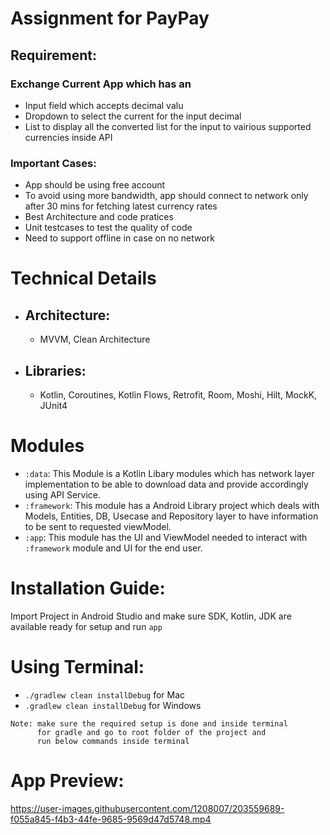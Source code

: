 # Assignment for PayPay

## Requirement:

  ### Exchange Current App which has an 
  * Input field which accepts decimal valu
  * Dropdown to select the current for the input decimal
  * List to display all the converted list for the input to vairious supported currencies inside API
  
  ### Important Cases:
  * App should be using free account
  * To avoid using more bandwidth, app should connect to network only after 30 mins for fetching latest currency rates
  * Best Architecture and code pratices
  * Unit testcases to test the quality of code
  * Need to support offline in case on no network
  
# Technical Details
  * ## Architecture: 
      - MVVM, Clean Architecture
  * ## Libraries: 
      - Kotlin, Coroutines, Kotlin Flows, Retrofit, Room, Moshi, Hilt, MockK, JUnit4

# Modules
  * `:data`: 
      This Module is a Kotlin Libary modules which has network layer implementation to be able to download data and provide accordingly using API Service.
 * `:framework`:
      This module has a Android Library project which deals with Models, Entities, DB, Usecase and Repository layer to have information to be sent to requested viewModel.
 * `:app`:
      This module has the UI and ViewModel needed to interact with `:framework` module and UI for the end user.

# Installation Guide:
Import Project in Android Studio and make sure SDK, Kotlin, JDK are available ready for setup and run `app`

# Using Terminal: 

  * `./gradlew clean installDebug` for Mac
  * `.gradlew clean installDebug` for Windows
   
 ```
 Note: make sure the required setup is done and inside terminal 
       for gradle and go to root folder of the project and 
       run below commands inside terminal
 ```

# App Preview: 
https://user-images.githubusercontent.com/1208007/203559689-f055a845-f4b3-44fe-9685-9569d47d5748.mp4



